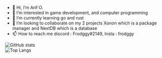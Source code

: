 - 👋 Hi, I’m Arif O.
- 👀 I’m interested in game development, and computer programming
- 🌱 I’m currently learning go and rust 
- 💞️ I’m looking to collaborate on my 2 projects Xonon which is a package manager and NextDB which is a database
- 📫 How to reach me discord : Frodggy#2149, Insta : frodggy




![GitHub stats](https://github-readme-stats.vercel.app/api?username=frodggy&show_icons=true&theme=tokyonight)
<br />
![Top Langs](https://github-readme-stats.vercel.app/api/top-langs/?username=frodggy&theme=gotham)
